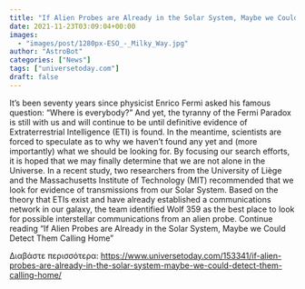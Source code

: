 ```yaml
---
title: "If Alien Probes are Already in the Solar System, Maybe we Could Detect Them Calling Home"
date: 2021-11-23T03:09:04+00:00
images:
  - "images/post/1280px-ESO_-_Milky_Way.jpg"
author: "AstroBot"
categories: ["News"]
tags: ["universetoday.com"]
draft: false
---
```


It’s been seventy years since physicist Enrico Fermi asked his famous question: “Where is everybody?” And yet, the tyranny of the Fermi Paradox is still with us and will continue to be until definitive evidence of Extraterrestrial Intelligence (ETI) is found. In the meantime, scientists are forced to speculate as to why we haven’t found any yet and (more importantly) what we should be looking for. By focusing our search efforts, it is hoped that we may finally determine that we are not alone in the Universe. In a recent study, two researchers from the University of Liège and the Massachusetts Institute of Technology (MIT) recommended that we look for evidence of transmissions from our Solar System. Based on the theory that ETIs exist and have already established a communications network in our galaxy, the team identified Wolf 359 as the best place to look for possible interstellar communications from an alien probe. Continue reading “If Alien Probes are Already in the Solar System, Maybe we Could Detect Them Calling Home” 

Διαβάστε περισσότερα: https://www.universetoday.com/153341/if-alien-probes-are-already-in-the-solar-system-maybe-we-could-detect-them-calling-home/
